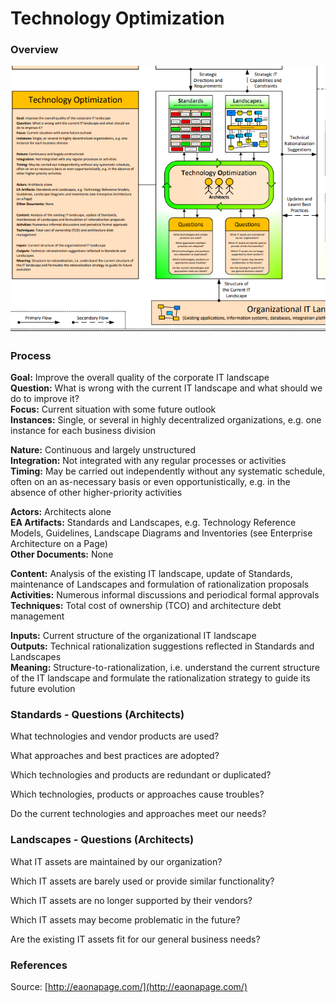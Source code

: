 # Technology Optimization

### Overview

![](../.gitbook/assets/ea_process_technology_optimization.png)

### Process

**Goal:** Improve the overall quality of the corporate IT landscape  
**Question:** What is wrong with the current IT landscape and what should we do to improve it?  
**Focus:** Current situation with some future outlook  
**Instances:** Single, or several in highly decentralized organizations, e.g. one instance for each business division

**Nature:** Continuous and largely unstructured  
**Integration:** Not integrated with any regular processes or activities  
**Timing:** May be carried out independently without any systematic schedule, often on an as-necessary basis or even opportunistically, e.g. in the absence of other higher-priority activities

**Actors:** Architects alone  
**EA Artifacts:** Standards and Landscapes, e.g. Technology Reference Models, Guidelines, Landscape Diagrams and Inventories \(see Enterprise Architecture on a Page\)  
**Other Documents:** None

**Content:** Analysis of the existing IT landscape, update of Standards, maintenance of Landscapes and formulation of rationalization proposals  
**Activities:** Numerous informal discussions and periodical formal approvals  
**Techniques:** Total cost of ownership \(TCO\) and architecture debt management

**Inputs:** Current structure of the organizational IT landscape  
**Outputs:** Technical rationalization suggestions reflected in Standards and Landscapes  
**Meaning:** Structure-to-rationalization, i.e. understand the current structure of the IT landscape and formulate the rationalization strategy to guide its future evolution

### Standards - Questions \(Architects\)

What technologies and vendor products are used?

What approaches and best practices are adopted?

Which technologies and products are redundant or duplicated?

Which technologies, products or approaches cause troubles?

Do the current technologies and approaches meet our needs?

### Landscapes - Questions \(Architects\)

What IT assets are maintained by our organization?

Which IT assets are barely used or provide similar functionality?

Which IT assets are no longer supported by their vendors?

Which IT assets may become problematic in the future?

Are the existing IT assets fit for our general business needs?

### References <a id="references"></a>

Source: [http://eaonapage.com/](http://eaonapage.com/)

